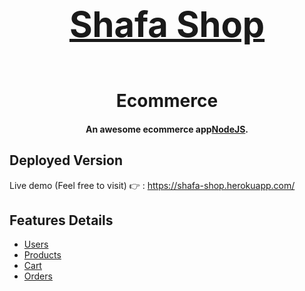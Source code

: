 <h1 align="center">
  <br>
  <a href="https://shafa-shop.herokuapp.com/"><h1>Shafa Shop</h1></a>
  <br>
  Ecommerce
  <br>
</h1>

<h4 align="center">An awesome ecommerce app<a href="https://nodejs.org/en/" target="_blank">NodeJS</a>.</h4>

## Deployed Version

Live demo (Feel free to visit) 👉 : https://shafa-shop.herokuapp.com/

## Features Details

- [Users](#users)
- [Products](#products)
- [Cart](#cart)
- [Orders](#orders)
